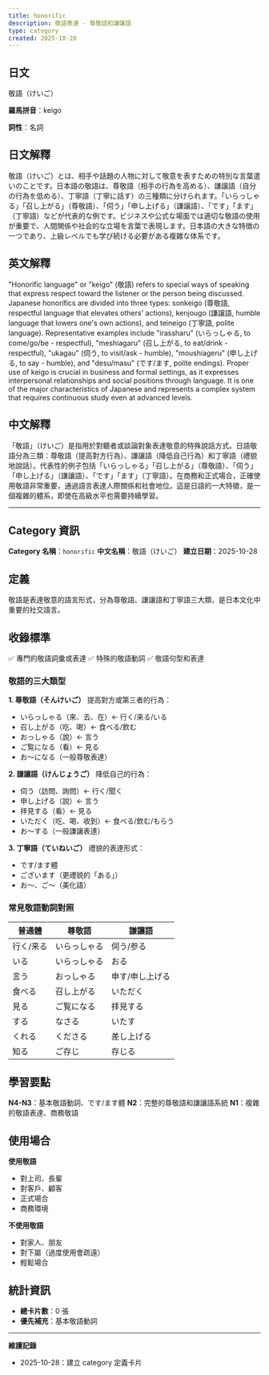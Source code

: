```yaml
---
title: honorific
description: 敬語表達 - 尊敬語和謙讓語
type: category
created: 2025-10-28
---
```


## 日文
敬語（けいご）

**羅馬拼音**：keigo

**詞性**：名詞

## 日文解釋
敬語（けいご）とは、相手や話題の人物に対して敬意を表すための特別な言葉遣いのことです。日本語の敬語は、尊敬語（相手の行為を高める）、謙譲語（自分の行為を低める）、丁寧語（丁寧に話す）の三種類に分けられます。「いらっしゃる」「召し上がる」（尊敬語）、「伺う」「申し上げる」（謙譲語）、「です」「ます」（丁寧語）などが代表的な例です。ビジネスや公式な場面では適切な敬語の使用が重要で、人間関係や社会的な立場を言葉で表現します。日本語の大きな特徴の一つであり、上級レベルでも学び続ける必要がある複雑な体系です。

## 英文解釋
"Honorific language" or "keigo" (敬語) refers to special ways of speaking that express respect toward the listener or the person being discussed. Japanese honorifics are divided into three types: sonkeigo (尊敬語, respectful language that elevates others' actions), kenjougo (謙譲語, humble language that lowers one's own actions), and teineigo (丁寧語, polite language). Representative examples include "irassharu" (いらっしゃる, to come/go/be - respectful), "meshiagaru" (召し上がる, to eat/drink - respectful), "ukagau" (伺う, to visit/ask - humble), "moushiageru" (申し上げる, to say - humble), and "desu/masu" (です/ます, polite endings). Proper use of keigo is crucial in business and formal settings, as it expresses interpersonal relationships and social positions through language. It is one of the major characteristics of Japanese and represents a complex system that requires continuous study even at advanced levels.

## 中文解釋
「敬語」（けいご）是指用於對聽者或談論對象表達敬意的特殊說話方式。日語敬語分為三類：尊敬語（提高對方行為）、謙讓語（降低自己行為）和丁寧語（禮貌地說話）。代表性的例子包括「いらっしゃる」「召し上がる」（尊敬語）、「伺う」「申し上げる」（謙讓語）、「です」「ます」（丁寧語）。在商務和正式場合，正確使用敬語非常重要，通過語言表達人際關係和社會地位。這是日語的一大特徵，是一個複雜的體系，即使在高級水平也需要持續學習。

---

## Category 資訊

**Category 名稱**：`honorific`
**中文名稱**：敬語（けいご）
**建立日期**：2025-10-28

## 定義

敬語是表達敬意的語言形式，分為尊敬語、謙讓語和丁寧語三大類，是日本文化中重要的社交語言。

## 收錄標準

✅ 專門的敬語詞彙或表達
✅ 特殊的敬語動詞
✅ 敬語句型和表達

### 敬語的三大類型

**1. 尊敬語（そんけいご）**
提高對方或第三者的行為：
- いらっしゃる（來、去、在）← 行く/来る/いる
- 召し上がる（吃、喝）← 食べる/飲む
- おっしゃる（說）← 言う
- ご覧になる（看）← 見る
- お〜になる（一般尊敬表達）

**2. 謙讓語（けんじょうご）**
降低自己的行為：
- 伺う（訪問、詢問）← 行く/聞く
- 申し上げる（說）← 言う
- 拝見する（看）← 見る
- いただく（吃、喝、收到）← 食べる/飲む/もらう
- お〜する（一般謙讓表達）

**3. 丁寧語（ていねいご）**
禮貌的表達形式：
- です/ます體
- ございます（更禮貌的「ある」）
- お〜、ご〜（美化語）

### 常見敬語動詞對照

| 普通體 | 尊敬語 | 謙讓語 |
|--------|--------|--------|
| 行く/来る | いらっしゃる | 伺う/参る |
| いる | いらっしゃる | おる |
| 言う | おっしゃる | 申す/申し上げる |
| 食べる | 召し上がる | いただく |
| 見る | ご覧になる | 拝見する |
| する | なさる | いたす |
| くれる | くださる | 差し上げる |
| 知る | ご存じ | 存じる |

## 學習要點

**N4-N3**：基本敬語動詞、です/ます體
**N2**：完整的尊敬語和謙讓語系統
**N1**：複雜的敬語表達、商務敬語

## 使用場合

**使用敬語**
- 對上司、長輩
- 對客戶、顧客
- 正式場合
- 商務環境

**不使用敬語**
- 對家人、朋友
- 對下屬（過度使用會疏遠）
- 輕鬆場合

## 統計資訊
- **總卡片數**：0 張
- **優先補充**：基本敬語動詞

---
**維護記錄**
- 2025-10-28：建立 category 定義卡片
